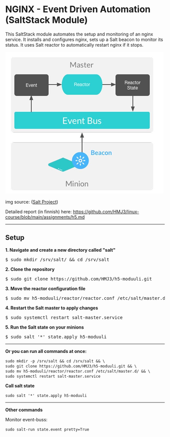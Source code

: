 # NGINX - Event Driven Automation (SaltStack Module)

This SaltStack module automates the setup and monitoring of an nginx service.
It installs and configures nginx, sets up a Salt beacon to monitor its status.
It uses Salt reactor to automatically restart nginx if it stops.

![framework](https://github.com/HMJ3/h5-moduuli/blob/main/framework.png)

img source: ([Salt Project](https://docs.saltproject.io/salt/user-guide/en/latest/topics/beacons.html))

Detailed report (in finnish) here: https://github.com/HMJ3/linux-course/blob/main/assignments/h5.md

---

## Setup

**1. Navigate and create a new directory called "salt"**

<pre>
$ sudo mkdir /srv/salt/ && cd /srv/salt
</pre>

**2. Clone the repository**

<pre>
$ sudo git clone https://github.com/HMJ3/h5-moduuli.git
</pre>

**3. Move the reactor configuration file**

<pre>
$ sudo mv h5-moduuli/reactor/reactor.conf /etc/salt/master.d/
</pre>

**4. Restart the Salt master to apply changes**

<pre>
$ sudo systemctl restart salt-master.service
</pre>

**5. Run the Salt state on your minions**

<pre>
$ sudo salt '*' state.apply h5-moduuli
</pre>

---

**Or you can run all commands at once:**

```
sudo mkdir -p /srv/salt && cd /srv/salt && \
sudo git clone https://github.com/HMJ3/h5-moduuli.git && \
sudo mv h5-moduuli/reactor/reactor.conf /etc/salt/master.d/ && \
sudo systemctl restart salt-master.service
```

**Call salt state**
```
sudo salt '*' state.apply h5-moduuli
```

---

**Other commands**

Monitor event-buss:

```
sudo salt-run state.event pretty=True
```


